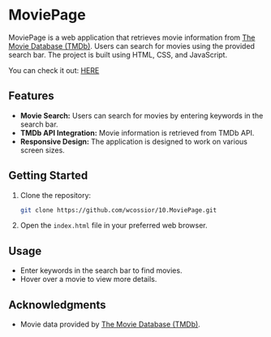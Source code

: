 # MoviePage

MoviePage is a web application that retrieves movie information from [The Movie Database (TMDb)](https://www.themoviedb.org/). Users can search for movies using the provided search bar. The project is built using HTML, CSS, and JavaScript.

You can check it out: [HERE](https://wcossior.github.io/10.MoviePage/)

## Features

- **Movie Search:** Users can search for movies by entering keywords in the search bar.
- **TMDb API Integration:** Movie information is retrieved from TMDb API.
- **Responsive Design:** The application is designed to work on various screen sizes.

## Getting Started

1. Clone the repository:

    ```bash
    git clone https://github.com/wcossior/10.MoviePage.git
    ```

2. Open the `index.html` file in your preferred web browser.

## Usage

- Enter keywords in the search bar to find movies.
- Hover over a movie to view more details.

## Acknowledgments

- Movie data provided by [The Movie Database (TMDb)](https://www.themoviedb.org/).

